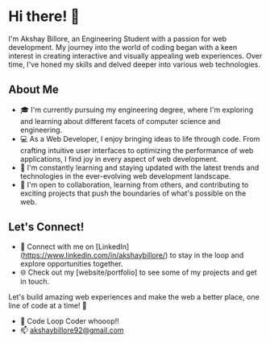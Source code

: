 # Hi there! 👋

I'm Akshay Billore, an Engineering Student with a passion for web development. My journey into the world of coding began with a keen interest in creating interactive and visually appealing web experiences. Over time, I've honed my skills and delved deeper into various web technologies.

## About Me

- 🎓 I'm currently pursuing my engineering degree, where I'm exploring and learning about different facets of computer science and engineering.
- 💻 As a Web Developer, I enjoy bringing ideas to life through code. From crafting intuitive user interfaces to optimizing the performance of web applications, I find joy in every aspect of web development.
- 🌱 I'm constantly learning and staying updated with the latest trends and technologies in the ever-evolving web development landscape.
- 🤝 I'm open to collaboration, learning from others, and contributing to exciting projects that push the boundaries of what's possible on the web.

## Let's Connect!

- 🔗 Connect with me on [LinkedIn] (https://www.linkedin.com/in/akshaybillore/) to stay in the loop and explore opportunities together.
- 🌐 Check out my [website/portfolio] to see some of my projects and get in touch.

Let's build amazing web experiences and make the web a better place, one line of code at a time! 🚀

- 💞️ Code Loop Coder whooop!!
- 📫 akshaybillore92@gmail.com

